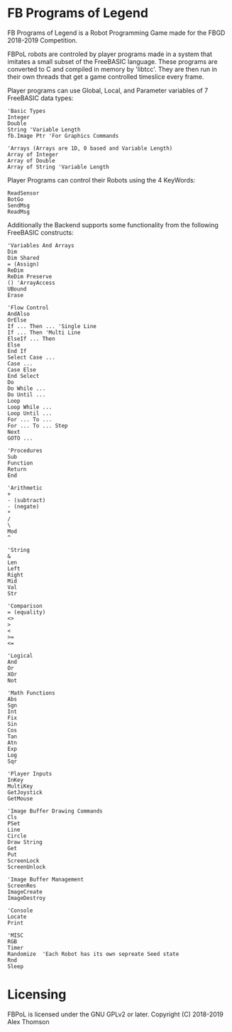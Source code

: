 FB Programs of Legend
=====================

FB Programs of Legend is a Robot Programming Game made for the FBGD 2018-2019 Competition.

FBPoL robots are controled by player programs made in a system that imitates a small subset of the FreeBASIC language.
These programs are converted to C and compiled in memory by 'libtcc'.  They are then run in their own threads that get a
game controlled timeslice every frame.

Player programs can use Global, Local, and Parameter variables of 7 FreeBASIC data types:

    'Basic Types
    Integer
    Double
    String 'Variable Length
    fb.Image Ptr 'For Graphics Commands
    
    'Arrays (Arrays are 1D, 0 based and Variable Length)
    Array of Integer
    Array of Double 
    Array of String 'Variable Length

Player Programs can control their Robots using the 4 KeyWords:

    ReadSensor
    BotGo
    SendMsg
    ReadMsg

Additionally the Backend supports some functionality from the following FreeBASIC constructs:

    'Variables And Arrays
    Dim
    Dim Shared
    = (Assign)
    ReDim
    ReDim Preserve
    () 'ArrayAccess
    UBound
    Erase
    
    'Flow Control
    AndAlso
    OrElse
    If ... Then ... 'Single Line
    If ... Then 'Multi Line
    ElseIf ... Then
    Else
    End If
    Select Case ...
    Case ...
    Case Else
    End Select
    Do
    Do While ...
    Do Until ...
    Loop
    Loop While ...
    Loop Until ...
    For ... To ...
    For ... To ... Step
    Next
    GOTO ...
    
    'Procedures
    Sub
    Function
    Return
    End
    
    'Arithmetic
    +
    - (subtract)
    - (negate)
    *
    /
    \
    Mod
    ^
    
    'String
    &
    Len
    Left
    Right
    Mid
    Val
    Str
    
    'Comparison
    = (equality)
    <>
    >
    <
    >=
    <=
    
    'Logical
    And
    Or
    XOr
    Not
    
    'Math Functions
    Abs
    Sgn
    Int
    Fix
    Sin
    Cos
    Tan
    Atn
    Exp
    Log
    Sqr
    
    'Player Inputs
    InKey
    MultiKey
    GetJoystick
    GetMouse
    
    'Image Buffer Drawing Commands
    Cls
    PSet
    Line
    Circle
    Draw String
    Get
    Put
    ScreenLock
    ScreenUnlock
    
    'Image Buffer Management
    ScreenRes
    ImageCreate
    ImageDestroy
    
    'Console
    Locate
    Print
    
    'MISC
    RGB
    Timer
    Randomize  'Each Robot has its own sepreate Seed state
    Rnd
    Sleep


Licensing
=========

 FBPoL is licensed under the GNU GPLv2 or later.
 Copyright (C) 2018-2019 Alex Thomson